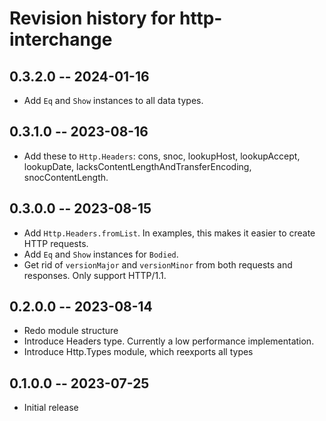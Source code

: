 # Revision history for http-interchange

## 0.3.2.0 -- 2024-01-16

* Add `Eq` and `Show` instances to all data types.

## 0.3.1.0 -- 2023-08-16

* Add these to `Http.Headers`: cons, snoc, lookupHost, lookupAccept,
  lookupDate, lacksContentLengthAndTransferEncoding,
  snocContentLength.

## 0.3.0.0 -- 2023-08-15

* Add `Http.Headers.fromList`. In examples, this makes it easier
  to create HTTP requests.
* Add `Eq` and `Show` instances for `Bodied`.
* Get rid of `versionMajor` and `versionMinor` from both requests
  and responses. Only support HTTP/1.1.

## 0.2.0.0 -- 2023-08-14

* Redo module structure
* Introduce Headers type. Currently a low performance implementation.
* Introduce Http.Types module, which reexports all types

## 0.1.0.0 -- 2023-07-25

* Initial release
